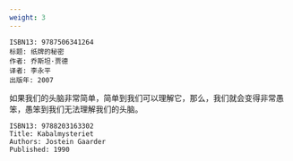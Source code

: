 ```yaml
---
weight: 3
---
```


```
ISBN13: 9787506341264
标题: 纸牌的秘密
作者: 乔斯坦·贾德
译者: 李永平
出版年: 2007
```

如果我们的头脑非常简单，简单到我们可以理解它，那么，我们就会变得非常愚笨，愚笨到我们无法理解我们的头脑。

```
ISBN13: 9788203163302
Title: Kabalmysteriet
Authors: Jostein Gaarder
Published: 1990
```